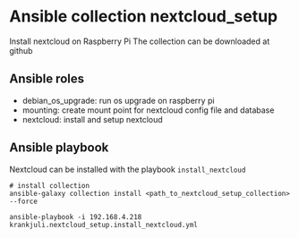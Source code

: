 # Ansible collection nextcloud_setup

Install nextcloud on Raspberry Pi
The collection can be downloaded at github

## Ansible roles

* debian_os_upgrade: run os upgrade on raspberry pi
* mounting: create mount point for nextcloud config file and database
* nextcloud: install and setup nextcloud

## Ansible playbook

Nextcloud can be installed with the playbook `install_nextcloud`

````shell
# install collection
ansible-galaxy collection install <path_to_nextcloud_setup_collection> --force 

ansible-playbook -i 192.168.4.218 krankjuli.nextcloud_setup.install_nextcloud.yml
````

